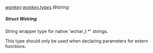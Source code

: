 _[wonkey](../../modules/wonkey/wonkey-module.md):[wonkey.types](../../modules/wonkey/wonkey-types.md).Wstring_
##### Struct Wstring
String wrapper type for native 'wchar_t *' strings.

This type should only be used when declaring parameters for extern functions.
